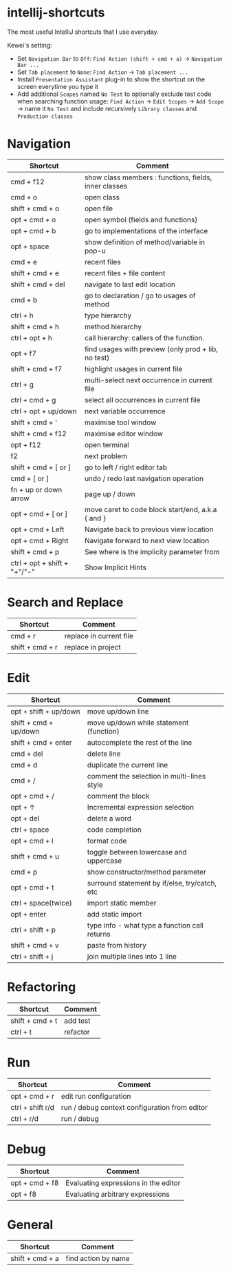 # intellij-shortcuts
The most useful IntelliJ shortcuts that I use everyday.

Kewei's setting:

- Set `Navigation Bar` to `Off`: `Find Action (shift + cmd + a)` -> `Navigation Bar ...`
- Set `Tab placement` to `None`: `Find Action` -> `Tab placement ...`
- Install `Presentation Assistant` plug-in to show the shortcut on the screen everytime you type it
- Add additional `Scopes` named `No Test` to optionally exclude test code when searching function usage: `Find Action` -> `Edit Scopes` -> `Add Scope` -> name it `No Test` and include recursively `Library classes` and `Production classes` 

# Navigation
| Shortcut                     | Comment                                               |
| ---------------------------- | ----------------------------------------------------- |
| cmd + f12                    | show class members : functions, fields, inner classes |
| cmd + o                      | open class                                            |
| shift + cmd + o              | open file                                             |
| opt + cmd + o                | open symbol (fields and functions)                    |
| opt + cmd + b                | go to implementations of the interface                |
| opt + space                  | show definition of method/variable in pop-u           |
| cmd + e                      | recent files                                          |
| shift + cmd + e              | recent files + file content                           |
| shift + cmd + del            | navigate to last edit location                        |
| cmd + b                      | go to declaration / go to usages of method            |
| ctrl + h                     | type hierarchy                                        |
| shift + cmd + h              | method hierarchy                                      |
| ctrl + opt + h               | call hierarchy: callers of the function.              |
| opt + f7                     | find usages with preview (only prod + lib, no test)   |
| shift + cmd + f7             | highlight usages in current file                      |
| ctrl + g                     | multi-select next occurrence in current file          |
| ctrl + cmd + g               | select all occurrences in current file                |
| ctrl + opt + up/down         | next variable occurrence                              |
| shift + cmd + '              | maximise tool window                                  |
| shift + cmd + f12            | maximise editor window                                |
| opt + f12                    | open terminal                                         |
| f2                           | next problem                                          |
| shift + cmd + [ or ]         | go to left / right editor tab                         |
| cmd + [ or ]                 | undo / redo last navigation operation                 |
| fn + up or down arrow        | page up / down                                        |
| opt + cmd + [ or ]           | move caret to code block start/end, a.k.a { and }     |
| opt + cmd + Left             | Navigate back to previous view location               |
| opt + cmd + Right            | Navigate forward to next view location                |
| shift + cmd + p              | See where is the implicity parameter from             |
| ctrl + opt + shift + "+"/"-" | Show Implicit Hints                                   |

# Search and Replace
| Shortcut        | Comment                 |
| --------------- | ----------------------- |
| cmd + r         | replace in current file |
| shift + cmd + r | replace in project      |

# Edit
| Shortcut              | Comment                                       |
| --------------------- | --------------------------------------------- |
| opt + shift + up/down | move up/down line                             |
| shift + cmd + up/down | move up/down while statement (function)       |
| shift + cmd + enter   | autocomplete the rest of the line             |
| cmd + del             | delete line                                   |
| cmd + d               | duplicate the current line                    |
| cmd + /               | comment the selection in multi-lines style    |
| opt + cmd + /         | comment the block                             |
| opt + ↑               | Incremental expression selection              |
| opt + del             | delete a word                                 |
| ctrl + space          | code completion                               |
| opt + cmd + l         | format code                                   |
| shift + cmd + u       | toggle between lowercase and uppercase        |
| cmd + p               | show constructor/method parameter             |
| opt + cmd + t         | surround statement by if/else, try/catch, etc |
| ctrl + space(twice)   | import static member                          |
| opt + enter           | add static import                             |
| ctrl + shift + p      | type info - what type a function call returns |
| shift + cmd + v       | paste from history                            |
| ctrl + shift + j      | join multiple lines into 1 line               |

# Refactoring
| Shortcut        | Comment  |
| --------------- | -------- |
| shift + cmd + t | add test |
| ctrl + t        | refactor |

# Run
| Shortcut         | Comment                                       |
| ---------------- | --------------------------------------------- |
| opt + cmd + r    | edit run configuration                        |
| ctrl + shift r/d | run / debug context configuration from editor |
| ctrl + r/d       | run / debug                                   |

# Debug
| Shortcut       | Comment                              |
| -------------- | ------------------------------------ |
| opt + cmd + f8 | Evaluating expressions in the editor |
| opt + f8       | Evaluating arbitrary expressions     |

# General
| Shortcut        | Comment             |
| --------------- | ------------------- |
| shift + cmd + a | find action by name |
